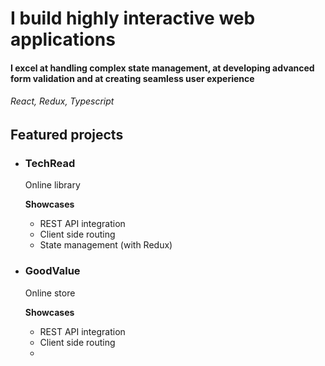 # I build highly interactive web applications

#### I excel at handling complex state management, at developing advanced form validation and at creating seamless user experience

###### React, Redux, Typescript

## Featured projects

- ### TechRead

  Online library

  **Showcases**

  - REST API integration
  - Client side routing
  - State management (with Redux)

- ### GoodValue
  
  Online store

  **Showcases**

  - REST API integration
  - Client side routing
  - 